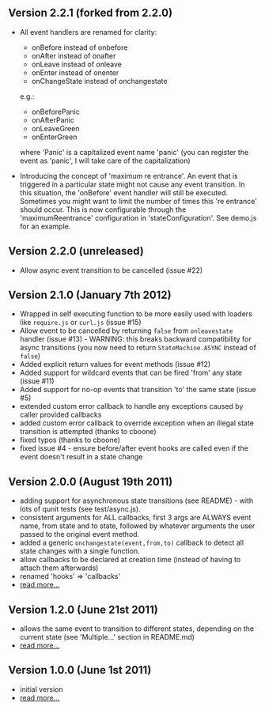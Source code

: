 Version 2.2.1 (forked from 2.2.0)
--------------------------
* All event handlers are renamed for clarity:
  - onBefore<event name> instead of  onbefore<event name>
  - onAfter<event name> instead of onafter<event name>
  - onLeave<state name> instead of onleave<state name>
  - onEnter<state name> instead of onenter<state name>
  - onChangeState instead of onchangestate

  e.g.:
  - onBeforePanic
  - onAfterPanic
  - onLeaveGreen
  - onEnterGreen

  where 'Panic' is a capitalized event name 'panic' (you can register the event as 'panic', I will take care of the capitalization)

* Introducing the concept of 'maximum re entrance'. An event that is triggered in a particular state might not cause any
  event transition. In this situation, the 'onBefore' event handler will still be executed. Sometimes you might want to limit
  the number of times this 're entrance' should occur. This is now configurable through the 'maximumReentrance' configuration
  in 'stateConfiguration'. See demo.js for an example.



Version 2.2.0 (unreleased)
--------------------------

 * Allow async event transition to be cancelled (issue #22)

Version 2.1.0 (January 7th 2012)
--------------------------------

 * Wrapped in self executing function to be more easily used with loaders like `require.js` or `curl.js` (issue #15)
 * Allow event to be cancelled by returning `false` from `onleavestate` handler (issue #13) - WARNING: this breaks backward compatibility for async transitions (you now need to return `StateMachine.ASYNC` instead of `false`)
 * Added explicit return values for event methods (issue #12)
 * Added support for wildcard events that can be fired 'from' any state (issue #11)
 * Added support for no-op events that transition 'to' the same state  (issue #5)
 * extended custom error callback to handle any exceptions caused by caller provided callbacks
 * added custom error callback to override exception when an illegal state transition is attempted (thanks to cboone)
 * fixed typos (thanks to cboone)
 * fixed issue #4 - ensure before/after event hooks are called even if the event doesn't result in a state change 

Version 2.0.0 (August 19th 2011)
--------------------------------

 * adding support for asynchronous state transitions (see README) - with lots of qunit tests (see test/async.js).
 * consistent arguments for ALL callbacks, first 3 args are ALWAYS event name, from state and to state, followed by whatever arguments the user passed to the original event method.
 * added a generic `onchangestate(event,from,to)` callback to detect all state changes with a single function.
 * allow callbacks to be declared at creation time (instead of having to attach them afterwards)
 * renamed 'hooks' => 'callbacks'
 * [read more...](http://codeincomplete.com/posts/2011/8/19/javascript_state_machine_v2/)

Version 1.2.0 (June 21st 2011)
------------------------------
 * allows the same event to transition to different states, depending on the current state (see 'Multiple...' section in README.md)
 * [read more...](http://codeincomplete.com/posts/2011/6/21/javascript_state_machine_v1_2_0/)

Version 1.0.0 (June 1st 2011)
-----------------------------
 * initial version
 * [read more...](http://codeincomplete.com/posts/2011/6/1/javascript_state_machine/)
